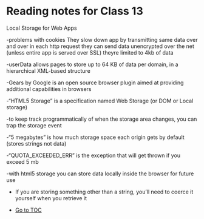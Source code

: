 # Reading notes for Class 13

Local Storage for Web Apps

-problems with cookies
  They slow down app by transmitting same data over and over in each http request
  they can send data unencrypted over the net (unless entire app is served over  SSL)
  theyre limited to 4kb of data

-userData allows pages to store up to 64 KB of data per domain, in a hierarchical XML-based structure

-Gears by Google is an open source browser plugin aimed at providing additional capabilities in browsers

-“HTML5 Storage” is a specification named Web Storage (or DOM or Local storage)  

-to keep track programmatically of when the storage area changes, you can trap the storage event

-“5 megabytes” is how much storage space each origin gets by default (stores strings not data)

-“QUOTA_EXCEEDED_ERR” is the exception that will get thrown if you exceed 5 mb

-with html5 storage you can store data locally inside the browser for future use

- If you are storing something other than a string, you’ll need to coerce it yourself when you retrieve it

- [Go to TOC](README.md)

